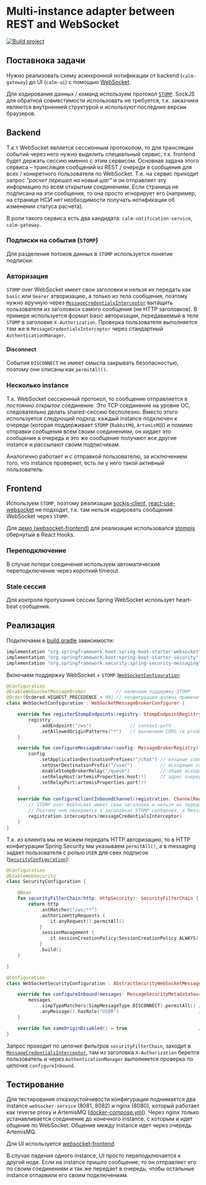 # Multi-instance adapter between REST and WebSocket

[![Build project](https://github.com/Romanow/websocket-service/actions/workflows/build.yml/badge.svg?branch=master)](https://github.com/Romanow/websocket-service/actions/workflows/build.yml)

## Поставнока задачи

Нужно реализовать схему асинхронной нотификации от backend (`calm-gateway`) до UI (`calm-ui`) с
помощью [WebSocket](https://learn.javascript.ru/websocket).

Для кодирования данных / команд используем протокол [`STOMP`](https://stomp.github.io/stomp-specification-1.2.html).
SockJS для обратной совместимости использовать не требуется, т.к. заказчики являются внутрненней структурой и используют
последние версии браузеров.

## Backend

Т.к.т WebSocket является сессионным протоколом, то для трансляции событий через него нужно выделить специальный сервис,
т.к. frontend будет держать сессию именно с этим сервисом. Основная задача этого сервиса – трансляция сообщений из
REST / очереди в сообщения для всех / конкретного пользователя по WebSocket. Т.е. на сервис приходит запрос _"расчет
перешел на новый шаг"_ и он отправляет эту информацию по всем открытым соединениям. Если страница не подписана на эти
сообщения, то она просто игнорирует его (например, на странице НСИ нет необходимости получать нотификации об изменении
статуса расчета).

В роли такого сервиса есть два кандидата: `calm-notification-service`, `calm-gateway`.

### Подписки на события (`STOMP`)

Для разделения потоков данных в `STOMP` используется понятие подписки:

### Авторизация

`STOMP` over WebSocket имеет свои заголовки и нельзя их передать как `basic` или `bearer` атворизацию, а только из тела
сообщения, поэтому нужно вручную
через [`MessageCredentialsInterceptor`](src/main/kotlin/ru/romanow/websocket/config/MessageCredentialsInterceptor.kt)
вытащить пользователя из заголовкох самого сообщения (не HTTP заголовков). В примере используется формат basic
авторизации, передаваемый в теле `STOMP` в заголовке `X-Authorization`. Проверка пользователя выполняется там же в
`MessageCredentialsInterceptor` через стандартный `AuthenticationManager`.

#### Disconnect

События `DISCONNECT` не имеет смысла закрывать безопасностью, поэтому они описаны как `permitAll()`.

### Несколько instance

Т.к. WebSocket сессионный протокол, то сообщение отправляется в _постоянно открытое_ соединение. Это TCP соединение на
уровне ОС, следовательно делать shared-сессию бесполезно. Вместо этого используется следующий подход: каждый instance
подключен к очереди (которая поддерживает `STOMP` (`RabbitMQ`, `ArtemisMQ`)) и помимо отправки сообщения всем своим
соединениям, он кидает это сообщение в очередь и это же сообщение получают все другие instance и рассылают своим
подписчикам.

Аналогично работает и с отправкой пользователю, за исключением того, что instance проверяет, есть ли у него такой
активный пользователь.

## Frontend

Используем `STOMP`, поэтому
реализации [sockjs-client](https://github.com/sockjs/sockjs-client), [react-use-websocket](https://www.npmjs.com/package/react-use-websocket)
не подходят, т.к. там нельзя кодировать сообщения WebSocket через `STOMP`.

Для [демо (websocket-frontend)](https://github.com/Romanow/websocket-frontend) для реализации
использовался [stompjs](https://stomp-js.github.io/guide/stompjs/using-stompjs-v5.html) обернутый в React Hooks.

### Переподключение

В случае потери соединения используем автоматические переподключение через короткий timeout.

### Stale сессия

Для контроля протухания сессии Spring WebSocket использует heart-beat сообщения.

## Реализация

Подключаем в [build.gradle](build.gradle) зависимости:

```groovy
implementation "org.springframework.boot:spring-boot-starter-websocket"
implementation "org.springframework.boot:spring-boot-starter-security"
implementation "org.springframework.security:spring-security-messaging"
```

Включаем поддержку
WebSocket + `STOMP` ([`WebSocketConfiguration`](src/main/kotlin/ru/romanow/websocket/config/WebSocketConfiguration.kt):

```kotlin
@Configuration
@EnableWebSocketMessageBroker           // включаем поддержку STOMP
@Order(Ordered.HIGHEST_PRECEDENCE + 99) // конфигурация должна примениться раньше security
class WebSocketConfiguration : WebSocketMessageBrokerConfigurer {

    override fun registerStompEndpoints(registry: StompEndpointRegistry) {
        registry
            .addEndpoint("/ws")              // context-path 
            .setAllowedOriginPatterns("*")   // выключаем CORS (в production нужно указать конкретные origin)
    }

    override fun configureMessageBroker(config: MessageBrokerRegistry) {
        config
            .setApplicationDestinationPrefixes("/chat") // входные сообщения /chat/**
            .setUserDestinationPrefix("/user")          // исходящие сообщения /user/queue/**
            .enableStompBrokerRelay("/queue")           // общие исходящие сообщения (на WebSocket и очердь) /queue/**
            .setRelayHost(artemisProperties.host!!)     // адрес очереди
            .setRelayPort(artemisProperties.port!!)
    }

    override fun configureClientInboundChannel(registration: ChannelRegistration) {
        // STOMP over WebSocket имеет свои заголовки и нельзя их передать как basic или bearer атворизацию через HTTP.
        // Поэтому они передаются в заголовках STOMP сообщения, а MessageInterceptor их достает и проверяет авторизацию.
        registration.interceptors(messageCredentialsInterceptor)
    }
}
```

Т.к. из клиента мы не можем передать HTTP авторизацию, то в HTTP конфигурации Spring Security мы
указываем `permitAll()`, а в messaging задает пользователя с ролью `USER` для свех
подписок ([`SecurityConfiguration`](src/main/kotlin/ru/romanow/websocket/config/SecurityConfiguration.kt)):

```kotlin
@Configuration
@EnableWebSecurity
class SecurityConfiguration {

    @Bean
    fun securityFilterChain(http: HttpSecurity): SecurityFilterChain {
        return http
            .antMatcher("/ws/**")
            .authorizeHttpRequests {
                it.anyRequest().permitAll()                            // для /ws/** не проверяем HTTP авторизацию
            }                         
            .sessionManagement { 
                it.sessionCreationPolicy(SessionCreationPolicy.ALWAYS) // создаем сессию для всех соединенй
            }
            .build()
    }

}

@Configuration
class WebSocketSecurityConfiguration : AbstractSecurityWebSocketMessageBrokerConfigurer() {

    override fun configureInbound(messages: MessageSecurityMetadataSourceRegistry) {
        messages
            .simpTypeMatchers(SimpMessageType.DISCONNECT).permitAll() // для disconnect не нужна авторизация
            .anyMessage().hasRole("USER")                             // все остальные сообщения с ролью USER
    }

    override fun sameOriginDisabled() = true                          // выключаем CORS
}
```

Запрос проходит по цепочке фильтров `securityFilterChain`, заходит
в [`MessageCredentialsInterceptor`](src/main/kotlin/ru/romanow/websocket/config/MessageCredentialsInterceptor.kt), там
из заголовка `X-Authorization` берется пользователь и через `AuthenticationManager` выполняется проверка по
цепочке `configureInbound`.

## Тестирование

Для тестирования отказоустойчивости конфигурации поднимается два instance `websocker-service` (8081, 8082) и nginx
(8080), который работает как reverse proxy и ArtemisMQ ([docker-compose.yml](docker-compose.yml)). Через nginx _только_
устанавливается соединение до конечного instance, с которым и идет общение по WebSocket. Общение между instance идет
через очередь ArtemisMQ.

Для UI используется [websocket-frontend](https://github.com/Romanow/websocket-frontend).

В случае падения одного instance, UI просто переподключается к другой ноде. Если на instance пришло сообщение, то он
отправляет его по своим соединениям и так же передает в очередь, чтобы остальные instance отпарвили его своим
подключениям.